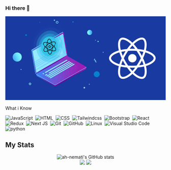 ### Hi there 👋

<!--
**ah-nemati/ah-nemati** is a ✨ _special_ ✨ repository because its `README.md` (this file) appears on your GitHub profile.

Here are some ideas to get you started:

- 🔭 I’m currently working on ...
- 🌱 I’m currently learning ...
- 👯 I’m looking to collaborate on ...
- 🤔 I’m looking for help with ...
- 💬 Ask me about ...
- 📫 How to reach me: ...
- 😄 Pronouns: ...
- ⚡ Fun fact: ...
-->

<p align="center">
<img src="https://github.com/ah-nemati/ah-nemati/blob/main/react.gif"></img>
</p>

<p> What i Know</p>

![JavaScript](https://img.shields.io/badge/-JavaScript-05122A?style=flat&logo=javascript)&nbsp;
![HTML](https://img.shields.io/badge/-HTML5-05122A?style=flat&logo=HTML5)&nbsp;
![CSS](https://img.shields.io/badge/-CSS-05122A?style=flat&logo=CSS3&logoColor=1572B6)&nbsp;
![Tailwindcss](https://img.shields.io/badge/-Tailwindcss-05122A?style=flat&logo=tailwindcss)&nbsp;
![Bootstrap](https://img.shields.io/badge/-Bootstrap-05122A?style=flat&logo=bootstrap)&nbsp;
![React](https://img.shields.io/badge/-React-05122A?style=flat&logo=react)&nbsp;
![Redux](https://img.shields.io/badge/-Redux-05122A?style=flat&logo=redux)&nbsp;
![Next JS](https://img.shields.io/badge/-Nextjs-05122A?style=flat&logo=next.js)&nbsp;
![Git](https://img.shields.io/badge/-Git-05122A?style=flat&logo=git)&nbsp;
![GitHub](https://img.shields.io/badge/-GitHub-05122A?style=flat&logo=github)&nbsp;
![Linux](https://img.shields.io/badge/-Linux-05122A?style=flat&logo=linux)&nbsp;
![Visual Studio Code](https://img.shields.io/badge/-Visual%20Studio%20Code-05122A?style=flat&logo=visual-studio-code&logoColor=007ACC)&nbsp;
![python](https://img.shields.io/badge/-Python-05122A?style=flat&logo=python)&nbsp;


## My Stats
<p align="center">
  <img src="https://github-readme-stats.vercel.app/api?username=ah-nemati&show_icons=true&include_all_commits=true&theme=monokai" alt="ah-nemati's GitHub stats" /><br />
  <img src="https://github-readme-streak-stats.herokuapp.com/?user=ah-nemati&theme=monokai"/>
  <img src="https://github-readme-stats.vercel.app/api/top-langs/?username=ah-nemati&layout=compact&theme=monokai&langs_count=12"/>
</p>

<!-- ## My resume
[amirhosein nemati resume.pdf](https://github.com/ah-nemati/ah-nemati/blob/main/amirhosein%20nemati.pdf) -->


